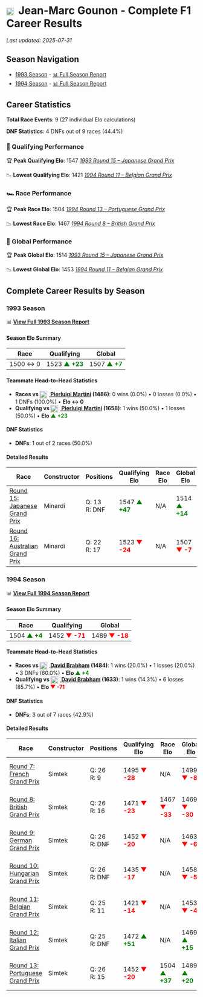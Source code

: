 # <img src="https://upload.wikimedia.org/wikipedia/commons/c/c3/Flag_of_France.svg" alt="France" width="20" height="auto" style="vertical-align: middle; margin-right: 5px;" onerror="this.outerHTML='🇫🇷'; this.style.marginRight='5px';"/> Jean-Marc Gounon - Complete F1 Career Results

*Last updated: 2025-07-31*

## Season Navigation

- [1993 Season](#1993-season) - [📊 Full Season Report](../seasons/1993-season-report)
- [1994 Season](#1994-season) - [📊 Full Season Report](../seasons/1994-season-report)

## Career Statistics

**Total Race Events**: 9 (27 individual Elo calculations)

**DNF Statistics**: 4 DNFs out of 9 races (44.4%)

### 🏁 Qualifying Performance

🏆 **Peak Qualifying Elo**: 1547
   *[1993 Round 15 – Japanese Grand Prix](../seasons/1993-season-report#round-15-japanese-grand-prix)*

📉 **Lowest Qualifying Elo**: 1421
   *[1994 Round 11 – Belgian Grand Prix](../seasons/1994-season-report#round-11-belgian-grand-prix)*

### 🏎️ Race Performance

🏆 **Peak Race Elo**: 1504
   *[1994 Round 13 – Portuguese Grand Prix](../seasons/1994-season-report#round-13-portuguese-grand-prix)*

📉 **Lowest Race Elo**: 1467
   *[1994 Round 8 – British Grand Prix](../seasons/1994-season-report#round-8-british-grand-prix)*

### 🌟 Global Performance

🏆 **Peak Global Elo**: 1514
   *[1993 Round 15 – Japanese Grand Prix](../seasons/1993-season-report#round-15-japanese-grand-prix)*

📉 **Lowest Global Elo**: 1453
   *[1994 Round 11 – Belgian Grand Prix](../seasons/1994-season-report#round-11-belgian-grand-prix)*


## Complete Career Results by Season

### 1993 Season

📊 **[View Full 1993 Season Report](../seasons/1993-season-report)**

#### Season Elo Summary

| Race | Qualifying | Global |
|------|------------|--------|
| 1500 ↔ 0 | 1523 **<span style="color: green;">▲ +23</span>** | 1507 **<span style="color: green;">▲ +7</span>** |

#### Teammate Head-to-Head Statistics

- **Races vs [<img src="https://upload.wikimedia.org/wikipedia/commons/0/03/Flag_of_Italy.svg" alt="Italy" width="20" height="auto" style="vertical-align: middle; margin-right: 5px;" onerror="this.outerHTML='🇮🇹'; this.style.marginRight='5px';"/> Pierluigi Martini](pierluigi-martini) (1486)**: 0 wins (0.0%) • 0 losses (0.0%) • 1 DNFs (100.0%) • **Elo ↔ 0**
- **Qualifying vs [<img src="https://upload.wikimedia.org/wikipedia/commons/0/03/Flag_of_Italy.svg" alt="Italy" width="20" height="auto" style="vertical-align: middle; margin-right: 5px;" onerror="this.outerHTML='🇮🇹'; this.style.marginRight='5px';"/> Pierluigi Martini](pierluigi-martini) (1658)**: 1 wins (50.0%) • 1 losses (50.0%) • **Elo <span style="color: green;">▲ +23</span>**

#### DNF Statistics

- **DNFs**: 1 out of 2 races (50.0%)

#### Detailed Results

| Race | Constructor | Positions | Qualifying Elo | Race Elo | Global Elo | Teammate |
|------|-------------|-----------|----------------|----------|------------|----------|
| [Round 15: Japanese Grand Prix](../seasons/1993-season-report#round-15-japanese-grand-prix) | Minardi | Q: 13<br/>R: DNF | 1547 **<span style="color: green;">▲ +47</span>** | N/A | 1514 **<span style="color: green;">▲ +14</span>** | [<img src="https://upload.wikimedia.org/wikipedia/commons/0/03/Flag_of_Italy.svg" alt="Italy" width="20" height="auto" style="vertical-align: middle; margin-right: 5px;" onerror="this.outerHTML='🇮🇹'; this.style.marginRight='5px';"/> Pierluigi Martini](pierluigi-martini)<br/>Q: 22<br/>R: 10 |
| [Round 16: Australian Grand Prix](../seasons/1993-season-report#round-16-australian-grand-prix) | Minardi | Q: 22<br/>R: 17 | 1523 **<span style="color: red;">▼ -24</span>** | N/A | 1507 **<span style="color: red;">▼ -7</span>** | [<img src="https://upload.wikimedia.org/wikipedia/commons/0/03/Flag_of_Italy.svg" alt="Italy" width="20" height="auto" style="vertical-align: middle; margin-right: 5px;" onerror="this.outerHTML='🇮🇹'; this.style.marginRight='5px';"/> Pierluigi Martini](pierluigi-martini)<br/>Q: 16<br/>R: DNF |

### 1994 Season

📊 **[View Full 1994 Season Report](../seasons/1994-season-report)**

#### Season Elo Summary

| Race | Qualifying | Global |
|------|------------|--------|
| 1504 **<span style="color: green;">▲ +4</span>** | 1452 **<span style="color: red;">▼ -71</span>** | 1489 **<span style="color: red;">▼ -18</span>** |

#### Teammate Head-to-Head Statistics

- **Races vs [<img src="https://upload.wikimedia.org/wikipedia/commons/8/88/Flag_of_Australia_%28converted%29.svg" alt="Australia" width="20" height="auto" style="vertical-align: middle; margin-right: 5px;" onerror="this.outerHTML='🇦🇺'; this.style.marginRight='5px';"/> David Brabham](david-brabham) (1484)**: 1 wins (20.0%) • 1 losses (20.0%) • 3 DNFs (60.0%) • **Elo <span style="color: green;">▲ +4</span>**
- **Qualifying vs [<img src="https://upload.wikimedia.org/wikipedia/commons/8/88/Flag_of_Australia_%28converted%29.svg" alt="Australia" width="20" height="auto" style="vertical-align: middle; margin-right: 5px;" onerror="this.outerHTML='🇦🇺'; this.style.marginRight='5px';"/> David Brabham](david-brabham) (1633)**: 1 wins (14.3%) • 6 losses (85.7%) • **Elo <span style="color: red;">▼ -71</span>**

#### DNF Statistics

- **DNFs**: 3 out of 7 races (42.9%)

#### Detailed Results

| Race | Constructor | Positions | Qualifying Elo | Race Elo | Global Elo | Teammate |
|------|-------------|-----------|----------------|----------|------------|----------|
| [Round 7: French Grand Prix](../seasons/1994-season-report#round-7-french-grand-prix) | Simtek | Q: 26<br/>R: 9 | 1495 **<span style="color: red;">▼ -28</span>** | N/A | 1499 **<span style="color: red;">▼ -8</span>** | [<img src="https://upload.wikimedia.org/wikipedia/commons/8/88/Flag_of_Australia_%28converted%29.svg" alt="Australia" width="20" height="auto" style="vertical-align: middle; margin-right: 5px;" onerror="this.outerHTML='🇦🇺'; this.style.marginRight='5px';"/> David Brabham](david-brabham)<br/>Q: 24<br/>R: DNF |
| [Round 8: British Grand Prix](../seasons/1994-season-report#round-8-british-grand-prix) | Simtek | Q: 26<br/>R: 16 | 1471 **<span style="color: red;">▼ -23</span>** | 1467 **<span style="color: red;">▼ -33</span>** | 1469 **<span style="color: red;">▼ -30</span>** | [<img src="https://upload.wikimedia.org/wikipedia/commons/8/88/Flag_of_Australia_%28converted%29.svg" alt="Australia" width="20" height="auto" style="vertical-align: middle; margin-right: 5px;" onerror="this.outerHTML='🇦🇺'; this.style.marginRight='5px';"/> David Brabham](david-brabham)<br/>Q: 25<br/>R: 15 |
| [Round 9: German Grand Prix](../seasons/1994-season-report#round-9-german-grand-prix) | Simtek | Q: 26<br/>R: DNF | 1452 **<span style="color: red;">▼ -20</span>** | N/A | 1463 **<span style="color: red;">▼ -6</span>** | [<img src="https://upload.wikimedia.org/wikipedia/commons/8/88/Flag_of_Australia_%28converted%29.svg" alt="Australia" width="20" height="auto" style="vertical-align: middle; margin-right: 5px;" onerror="this.outerHTML='🇦🇺'; this.style.marginRight='5px';"/> David Brabham](david-brabham)<br/>Q: 25<br/>R: DNF |
| [Round 10: Hungarian Grand Prix](../seasons/1994-season-report#round-10-hungarian-grand-prix) | Simtek | Q: 26<br/>R: DNF | 1435 **<span style="color: red;">▼ -17</span>** | N/A | 1458 **<span style="color: red;">▼ -5</span>** | [<img src="https://upload.wikimedia.org/wikipedia/commons/8/88/Flag_of_Australia_%28converted%29.svg" alt="Australia" width="20" height="auto" style="vertical-align: middle; margin-right: 5px;" onerror="this.outerHTML='🇦🇺'; this.style.marginRight='5px';"/> David Brabham](david-brabham)<br/>Q: 23<br/>R: 11 |
| [Round 11: Belgian Grand Prix](../seasons/1994-season-report#round-11-belgian-grand-prix) | Simtek | Q: 25<br/>R: 11 | 1421 **<span style="color: red;">▼ -14</span>** | N/A | 1453 **<span style="color: red;">▼ -4</span>** | [<img src="https://upload.wikimedia.org/wikipedia/commons/8/88/Flag_of_Australia_%28converted%29.svg" alt="Australia" width="20" height="auto" style="vertical-align: middle; margin-right: 5px;" onerror="this.outerHTML='🇦🇺'; this.style.marginRight='5px';"/> David Brabham](david-brabham)<br/>Q: 21<br/>R: DNF |
| [Round 12: Italian Grand Prix](../seasons/1994-season-report#round-12-italian-grand-prix) | Simtek | Q: 25<br/>R: DNF | 1472 **<span style="color: green;">▲ +51</span>** | N/A | 1469 **<span style="color: green;">▲ +15</span>** | [<img src="https://upload.wikimedia.org/wikipedia/commons/8/88/Flag_of_Australia_%28converted%29.svg" alt="Australia" width="20" height="auto" style="vertical-align: middle; margin-right: 5px;" onerror="this.outerHTML='🇦🇺'; this.style.marginRight='5px';"/> David Brabham](david-brabham)<br/>Q: 26<br/>R: DNF |
| [Round 13: Portuguese Grand Prix](../seasons/1994-season-report#round-13-portuguese-grand-prix) | Simtek | Q: 26<br/>R: 15 | 1452 **<span style="color: red;">▼ -20</span>** | 1504 **<span style="color: green;">▲ +37</span>** | 1489 **<span style="color: green;">▲ +20</span>** | [<img src="https://upload.wikimedia.org/wikipedia/commons/8/88/Flag_of_Australia_%28converted%29.svg" alt="Australia" width="20" height="auto" style="vertical-align: middle; margin-right: 5px;" onerror="this.outerHTML='🇦🇺'; this.style.marginRight='5px';"/> David Brabham](david-brabham)<br/>Q: 24<br/>R: 22 |

